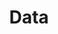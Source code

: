 ---
layout: page
title: Data
excerpt: "Data generated by the Decompositional Semantics Initiative."
search_omit: true
---